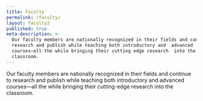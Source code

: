 ```yaml
---
title: Faculty
permalink: /faculty/
layout: faculty2
published: true
meta-description: >-
  Our faculty members are nationally recognized in their fields and continue to
  research and publish while teaching both introductory and  advanced
  courses—all the while bringing their cutting edge research  into the
  classroom.
---
```

Our faculty members are nationally recognized in their fields and continue to research and publish while teaching both introductory and advanced courses—all the while bringing their cutting-edge research into the classroom.
